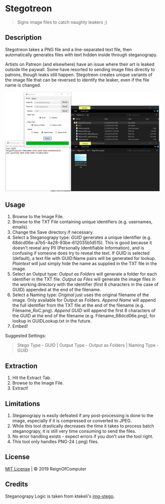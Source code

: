 # Stegotreon

> Signs image files to catch naughty leakers ;)

## Description

Stegotreon takes a PNG file and a line-separated text file, then automatically generates files with text hidden inside through steganograpy.

Artists on Patreon (and elsewhere) have an issue where their art is leaked outside the paywall. Some have resorted to sending image files directly to patrons, though leaks still happen. Stegotreon creates unique variants of the image file that can be reversed to identify the leaker, even if the file name is changed.

<p align="center"> <img src="Screenshot.png"> </p>

## Usage

1. Browse to the Image File.
2. Browse to the TXT File containing unique identifiers (e.g. usernames, emails).
3. Change the Save directory if necessary.
4. Select a Steganograpy type: *GUID* generates a unique identifier (e.g. 68dcd06e-a7b5-4a28-93be-612035b1d515). This is good because it doesn't reveal any PII (Personally Identifiable Information), and is confusing if someone does try to reveal the text. If GUID is selected (default), a text file with GUID:Name pairs will be generated for lookup. *Plaintext* will just simply hide the name as supplied in the TXT file in the image.
5. Select an Output type: *Output as Folders* will generate a folder for each identifier in the TXT file. *Output as Files* will generate the image files in the working directory with the identifier (first 8 characters in the case of GUID) appended at the end of the filename.
6. Select a Naming type: *Original* just uses the original filename of the image. Only available for Output as Folders. *Append Name* will append the full identifier from the TXT file at the end of the filename (e.g. Filename_RoC.png). *Append GUID* will append the first 8 characters of the GUID at the end of the filename (e.g. Filename_68dcd06e.png), for lookup in GUIDLookup.txt in the future.
7. Embed!

Suggested Settings:
> Stego Type - GUID | Output Type - Output as Folders | Naming Type - GUID

## Extraction

1. Hit the Extract Tab.
2. Browse to the Image File.
3. Extract!

## Limitations

1. Steganograpy is easily defeated if any post-processing is done to the image, especially if it is compressed or converted to JPEG.
2. While this tool drastically decreases the time it takes to process batch steganograpy, it is still very time consuming to send the files.
3. No error handling exists - expect errors if you don't use the tool right.
4. This tool only handles PNG-24 (.png) files.

## License

[MIT License](https://github.com/ReignOfComputer/Stegotreon/blob/master/LICENSE) | &copy; 2019 ReignOfComputer

## Credits

Steganograpy Logic is taken from ktekeli's [img-stego](https://github.com/ktekeli/img-stego/).